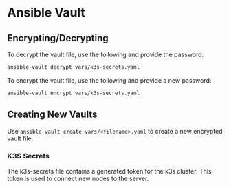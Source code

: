 # Ansible Vault

## Encrypting/Decrypting

To decrypt the vault file, use the following and provide the password:

```bash
ansible-vault decrypt vars/k3s-secrets.yaml
```

To encrypt the vault file, use the following and provide a new password:

```bash
ansible-vault encrypt vars/k3s-secrets.yaml
```

## Creating New Vaults

Use `ansible-vault create vars/<filename>.yaml` to create a new encrypted vault file.

### K3S Secrets

The k3s-secrets file contains a generated token for the k3s cluster. This token is used to connect new nodes to the server.
